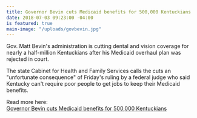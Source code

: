 ```yaml
---
title: Governor Bevin cuts Medicaid benefits for 500,000 Kentuckians
date: 2018-07-03 09:23:00 -04:00
is featured: true
main-image: "/uploads/govbevin.jpg"
---
```


Gov. Matt Bevin's administration is cutting dental and vision coverage for nearly a half-million Kentuckians after his Medicaid overhaul plan was rejected in court.

The state Cabinet for Health and Family Services calls the cuts an "unfortunate consequence" of Friday's ruling by a federal judge who said Kentucky can't require poor people to get jobs to keep their Medicaid benefits.

Read more here:  
<a class="embedly-card" href="http://www.nbcnews.com/politics/politics-news/nearly-500-000-kentucky-losing-vision-dental-coverage-following-medicaid-n888321?cid=sm_npd_nn_fb_ma/">Governor Bevin cuts Medicaid benefits for 500,000 Kentuckians</a><script async src="//cdn.embedly.com/widgets/platform.js" charset="UTF-8"></script>


